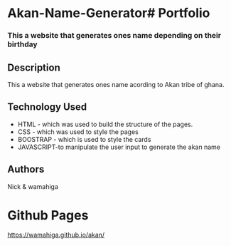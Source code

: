 # Akan-Name-Generator# Portfolio

### This a website that generates ones name depending on their birthday

## Description
<p>This a website that generates ones name acording to Akan tribe of ghana.</p>

## Technology Used
* HTML - which was used to build the structure of the pages.
* CSS - which was used to style the pages 
* BOOSTRAP - which is used to style the cards 
* JAVASCRIPT-to manipulate the user input to generate the akan name

## Authors 
Nick & wamahiga


# Github Pages
https://wamahiga.github.io/akan/